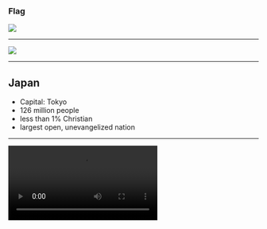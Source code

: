 ### Flag

![](https://upload.wikimedia.org/wikipedia/en/thumb/9/9e/Flag_of_Japan.svg/640px-Flag_of_Japan.svg.png)

--------------------

![](https://upload.wikimedia.org/wikipedia/commons/6/62/Japan_%28orthographic_projection%29.svg)

--------------------

## Japan

- Capital: Tokyo
- 126 million people
- less than 1% Christian
- largest open, unevangelized nation

--------------------

![](https://f000.backblazeb2.com/file/ccw-prayer/japan.mp4)

